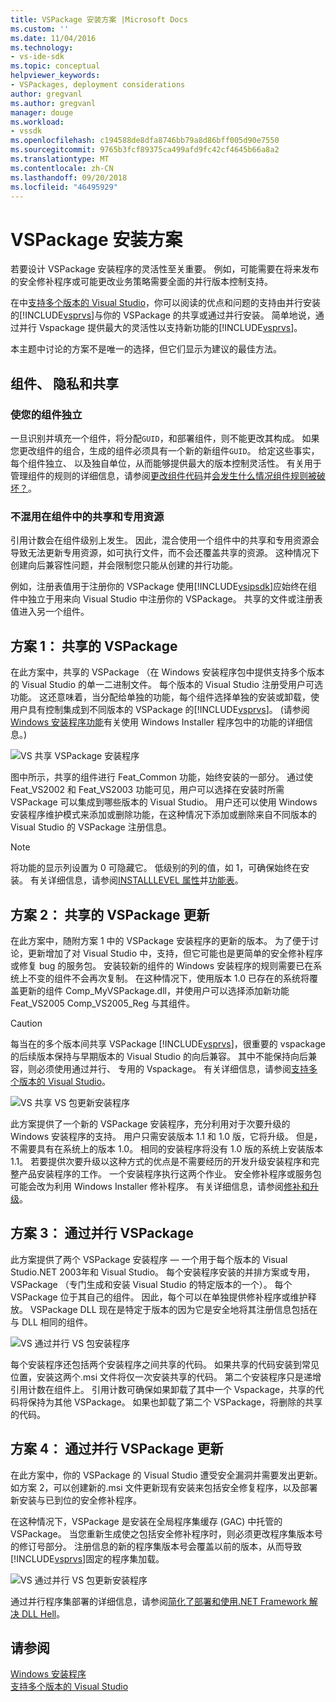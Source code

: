 ```yaml
---
title: VSPackage 安装方案 |Microsoft Docs
ms.custom: ''
ms.date: 11/04/2016
ms.technology:
- vs-ide-sdk
ms.topic: conceptual
helpviewer_keywords:
- VSPackages, deployment considerations
author: gregvanl
ms.author: gregvanl
manager: douge
ms.workload:
- vssdk
ms.openlocfilehash: c194588de8dfa8746bb79a8d86bff005d90e7550
ms.sourcegitcommit: 9765b3fcf89375ca499afd9fc42cf4645b66a8a2
ms.translationtype: MT
ms.contentlocale: zh-CN
ms.lasthandoff: 09/20/2018
ms.locfileid: "46495929"
---
```

# <a name="vspackage-setup-scenarios"></a>VSPackage 安装方案

若要设计 VSPackage 安装程序的灵活性至关重要。 例如，可能需要在将来发布的安全修补程序或可能更改业务策略需要全面的并行版本控制支持。

在中[支持多个版本的 Visual Studio](../../extensibility/supporting-multiple-versions-of-visual-studio.md)，你可以阅读的优点和问题的支持由并行安装的[!INCLUDE[vsprvs](../../code-quality/includes/vsprvs_md.md)]与你的 VSPackage 的共享或通过并行安装。 简单地说，通过并行 Vspackage 提供最大的灵活性以支持新功能的[!INCLUDE[vsprvs](../../code-quality/includes/vsprvs_md.md)]。

本主题中讨论的方案不是唯一的选择，但它们显示为建议的最佳方法。

## <a name="components-privacy-and-sharing"></a>组件、 隐私和共享

### <a name="make-your-components-independent"></a>使您的组件独立

一旦识别并填充一个组件，将分配`GUID`，和部署组件，则不能更改其构成。 如果您更改组件的组合，生成的组件必须具有一个新的新组件`GUID`。 给定这些事实，每个组件独立、 以及独自单位，从而能够提供最大的版本控制灵活性。 有关用于管理组件的规则的详细信息，请参阅[更改组件代码](/windows/desktop/Msi/changing-the-component-code)并[会发生什么情况组件规则被破坏？](/windows/desktop/Msi/what-happens-if-the-component-rules-are-broken)。

### <a name="do-not-mix-shared-and-private-resources-in-a-component"></a>不混用在组件中的共享和专用资源

引用计数会在组件级别上发生。 因此，混合使用一个组件中的共享和专用资源会导致无法更新专用资源，如可执行文件，而不会还覆盖共享的资源。 这种情况下创建向后兼容性问题，并会限制您只能从创建的并行功能。

例如，注册表值用于注册你的 VSPackage 使用[!INCLUDE[vsipsdk](../../extensibility/includes/vsipsdk_md.md)]应始终在组件中独立于用来向 Visual Studio 中注册你的 VSPackage。 共享的文件或注册表值进入另一个组件。

## <a name="scenario-1-shared-vspackage"></a>方案 1： 共享的 VSPackage

在此方案中，共享的 VSPackage （在 Windows 安装程序包中提供支持多个版本的 Visual Studio 的单一二进制文件。 每个版本的 Visual Studio 注册受用户可选功能。 这还意味着，当分配给单独的功能，每个组件选择单独的安装或卸载，使用户具有控制集成到不同版本的 VSPackage 的[!INCLUDE[vsprvs](../../code-quality/includes/vsprvs_md.md)]。 (请参阅[Windows 安装程序功能](/windows/desktop/Msi/windows-installer-features)有关使用 Windows Installer 程序包中的功能的详细信息。)

![VS 共享 VSPackage 安装程序](../../extensibility/internals/media/vs_sharedpackage.gif "VS_SharedPackage")

图中所示，共享的组件进行 Feat_Common 功能，始终安装的一部分。 通过使 Feat_VS2002 和 Feat_VS2003 功能可见，用户可以选择在安装时所需 VSPackage 可以集成到哪些版本的 Visual Studio。 用户还可以使用 Windows 安装程序维护模式来添加或删除功能，在这种情况下添加或删除来自不同版本的 Visual Studio 的 VSPackage 注册信息。

> [!NOTE]
> 将功能的显示列设置为 0 可隐藏它。 低级别的列的值，如 1，可确保始终在安装。 有关详细信息，请参阅[INSTALLLEVEL 属性](/windows/desktop/Msi/installlevel)并[功能表](/windows/desktop/Msi/feature-table)。

## <a name="scenario-2-shared-vspackage-update"></a>方案 2： 共享的 VSPackage 更新

在此方案中，随附方案 1 中的 VSPackage 安装程序的更新的版本。 为了便于讨论，更新增加了对 Visual Studio 中，支持，但它可能也是更简单的安全修补程序或修复 bug 的服务包。 安装较新的组件的 Windows 安装程序的规则需要已在系统上不变的组件不会再次复制。 在这种情况下，使用版本 1.0 已存在的系统将覆盖更新的组件 Comp_MyVSPackage.dll，并使用户可以选择添加新功能 Feat_VS2005 Comp_VS2005_Reg 与其组件。

> [!CAUTION]
> 每当在的多个版本间共享 VSPackage [!INCLUDE[vsprvs](../../code-quality/includes/vsprvs_md.md)]，很重要的 vspackage 的后续版本保持与早期版本的 Visual Studio 的向后兼容。 其中不能保持向后兼容，则必须使用通过并行、 专用的 Vspackage。 有关详细信息，请参阅[支持多个版本的 Visual Studio](../../extensibility/supporting-multiple-versions-of-visual-studio.md)。

![VS 共享 VS 包更新安装程序](../../extensibility/internals/media/vs_sharedpackageupdate.gif "VS_SharedPackageUpdate")

此方案提供了一个新的 VSPackage 安装程序，充分利用对于次要升级的 Windows 安装程序的支持。 用户只需安装版本 1.1 和 1.0 版，它将升级。 但是，不需要具有在系统上的版本 1.0。 相同的安装程序将没有 1.0 版的系统上安装版本 1.1。 若要提供次要升级以这种方式的优点是不需要经历的开发升级安装程序和完整产品安装程序的工作。 一个安装程序执行这两个作业。 安全修补程序或服务包可能会改为利用 Windows Installer 修补程序。 有关详细信息，请参阅[修补和升级](/windows/desktop/Msi/patching-and-upgrades)。

## <a name="scenario-3-side-by-side-vspackage"></a>方案 3： 通过并行 VSPackage

此方案提供了两个 VSPackage 安装程序 — 一个用于每个版本的 Visual Studio.NET 2003年和 Visual Studio。 每个安装程序安装的并排方案或专用，VSPackage （专门生成和安装 Visual Studio 的特定版本的一个）。 每个 VSPackage 位于其自己的组件。 因此，每个可以在单独提供修补程序或维护释放。 VSPackage DLL 现在是特定于版本的因为它是安全地将其注册信息包括在与 DLL 相同的组件。

![VS 通过并行 VS 包安装程序](../../extensibility/internals/media/vs_sbys_package.gif "VS_SbyS_Package")

每个安装程序还包括两个安装程序之间共享的代码。 如果共享的代码安装到常见位置，安装这两个.msi 文件将仅一次安装共享的代码。 第二个安装程序只是递增引用计数在组件上。 引用计数可确保如果卸载了其中一个 Vspackage，共享的代码将保持为其他 VSPackage。 如果也卸载了第二个 VSPackage，将删除的共享的代码。

## <a name="scenario-4-side-by-side-vspackage-update"></a>方案 4： 通过并行 VSPackage 更新

在此方案中，你的 VSPackage 的 Visual Studio 遭受安全漏洞并需要发出更新。 如方案 2，可以创建新的.msi 文件更新现有安装来包括安全修复程序，以及部署新安装与已到位的安全修补程序。

在这种情况下，VSPackage 是安装在全局程序集缓存 (GAC) 中托管的 VSPackage。 当您重新生成使之包括安全修补程序时，则必须更改程序集版本号的修订号部分。 注册信息的新的程序集版本号会覆盖以前的版本，从而导致[!INCLUDE[vsprvs](../../code-quality/includes/vsprvs_md.md)]固定的程序集加载。

![VS 通过并行 VS 包更新安装程序](../../extensibility/internals/media/vs_sbys_packageupdate.gif "VS_SbyS_PackageUpdate")

通过并行程序集部署的详细信息，请参阅[简化了部署和使用.NET Framework 解决 DLL Hell](https://msdn.microsoft.com/library/ms973843.aspx)。

## <a name="see-also"></a>请参阅

[Windows 安装程序](/windows/desktop/Msi/windows-installer-portal)  
[支持多个版本的 Visual Studio](../../extensibility/supporting-multiple-versions-of-visual-studio.md)
